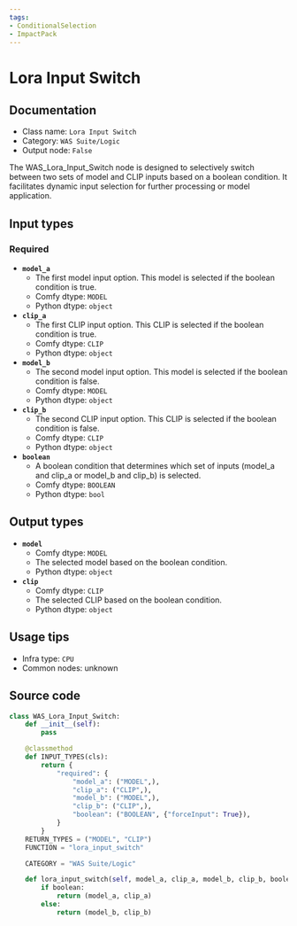 ```yaml
---
tags:
- ConditionalSelection
- ImpactPack
---
```


# Lora Input Switch
## Documentation
- Class name: `Lora Input Switch`
- Category: `WAS Suite/Logic`
- Output node: `False`

The WAS_Lora_Input_Switch node is designed to selectively switch between two sets of model and CLIP inputs based on a boolean condition. It facilitates dynamic input selection for further processing or model application.
## Input types
### Required
- **`model_a`**
    - The first model input option. This model is selected if the boolean condition is true.
    - Comfy dtype: `MODEL`
    - Python dtype: `object`
- **`clip_a`**
    - The first CLIP input option. This CLIP is selected if the boolean condition is true.
    - Comfy dtype: `CLIP`
    - Python dtype: `object`
- **`model_b`**
    - The second model input option. This model is selected if the boolean condition is false.
    - Comfy dtype: `MODEL`
    - Python dtype: `object`
- **`clip_b`**
    - The second CLIP input option. This CLIP is selected if the boolean condition is false.
    - Comfy dtype: `CLIP`
    - Python dtype: `object`
- **`boolean`**
    - A boolean condition that determines which set of inputs (model_a and clip_a or model_b and clip_b) is selected.
    - Comfy dtype: `BOOLEAN`
    - Python dtype: `bool`
## Output types
- **`model`**
    - Comfy dtype: `MODEL`
    - The selected model based on the boolean condition.
    - Python dtype: `object`
- **`clip`**
    - Comfy dtype: `CLIP`
    - The selected CLIP based on the boolean condition.
    - Python dtype: `object`
## Usage tips
- Infra type: `CPU`
- Common nodes: unknown


## Source code
```python
class WAS_Lora_Input_Switch:
    def __init__(self):
        pass

    @classmethod
    def INPUT_TYPES(cls):
        return {
            "required": {
                "model_a": ("MODEL",),
                "clip_a": ("CLIP",),
                "model_b": ("MODEL",),
                "clip_b": ("CLIP",),
                "boolean": ("BOOLEAN", {"forceInput": True}),
            }
        }
    RETURN_TYPES = ("MODEL", "CLIP")
    FUNCTION = "lora_input_switch"

    CATEGORY = "WAS Suite/Logic"

    def lora_input_switch(self, model_a, clip_a, model_b, clip_b, boolean=True):
        if boolean:
            return (model_a, clip_a)
        else:
            return (model_b, clip_b)

```
